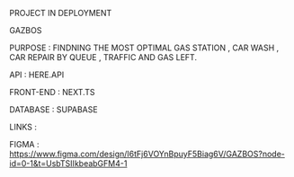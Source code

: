 PROJECT IN DEPLOYMENT

GAZBOS

PURPOSE : FINDNING THE MOST OPTIMAL GAS STATION , CAR WASH , CAR REPAIR BY QUEUE , TRAFFIC AND GAS LEFT.

  API : HERE.API
  
  FRONT-END : NEXT.TS

  DATABASE : SUPABASE 

LINKS : 

  FIGMA : https://www.figma.com/design/I6tFj6VOYnBpuyF5Biag6V/GAZBOS?node-id=0-1&t=UsbTSIIkbeabGFM4-1
  
